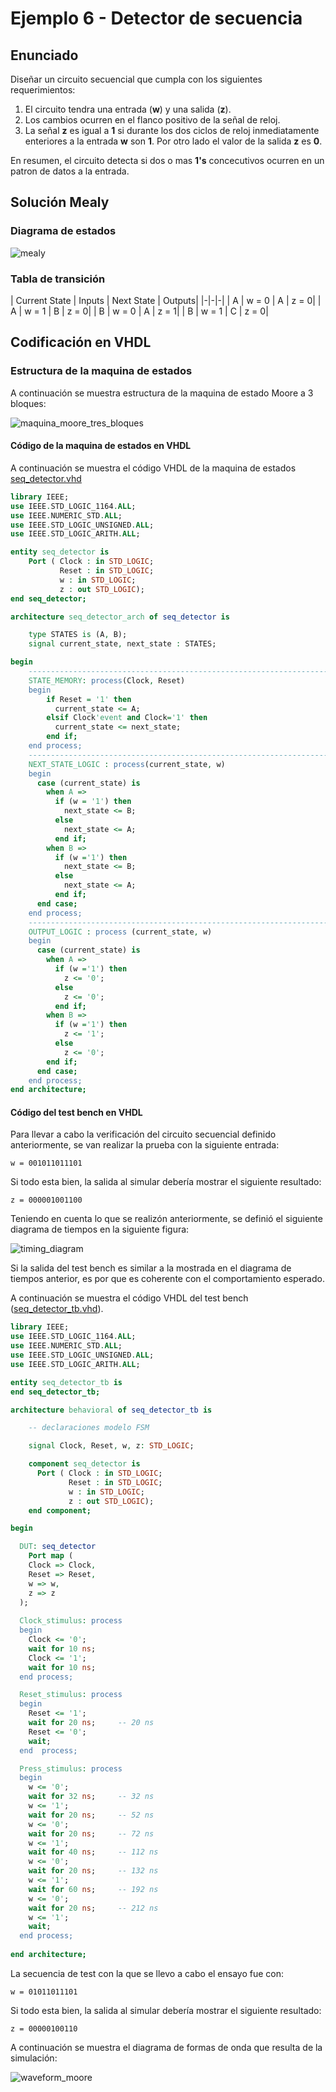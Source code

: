 # Ejemplo 6 - Detector de secuencia #

## Enunciado ##

Diseñar un circuito secuencial que cumpla con los siguientes requerimientos:
1. El circuito tendra una entrada (**w**) y una salida (**z**).
2. Los cambios ocurren en el flanco positivo de la señal de reloj.
3. La señal **z** es igual a **1** si durante los dos ciclos de reloj inmediatamente enteriores a la entrada **w** son **1**. Por otro lado el valor de la salida **z** es **0**.

En resumen, el circuito detecta si dos o mas **1's** concecutivos ocurren en un patron de datos a la entrada.

## Solución Mealy ##

### Diagrama de estados ###

![mealy](mealy_seq_detector.jpg)

### Tabla de transición ###

| Current State | Inputs | Next State | Outputs|
|-|-|-|
| A | w = 0 | A | z = 0|
| A | w = 1 | B | z = 0|
| B | w = 0 | A | z = 1|
| B | w = 1 | C | z = 0|

## Codificación en VHDL ##

### Estructura de la maquina de estados ###

A continuación se muestra estructura de la maquina de estado Moore a 3 bloques:

![maquina_moore_tres_bloques](maquina_mealy_tres_bloques.jpg)

#### Código de la maquina de estados en VHDL ####

A continuación se muestra el código VHDL de la maquina de estados [seq_detector.vhd](seq_detector.vhd)

```vhdl
library IEEE;
use IEEE.STD_LOGIC_1164.ALL;
use IEEE.NUMERIC_STD.ALL; 
use IEEE.STD_LOGIC_UNSIGNED.ALL;
use IEEE.STD_LOGIC_ARITH.ALL;

entity seq_detector is
    Port ( Clock : in STD_LOGIC;
           Reset : in STD_LOGIC;
           w : in STD_LOGIC;
           z : out STD_LOGIC);
end seq_detector;

architecture seq_detector_arch of seq_detector is

    type STATES is (A, B);
    signal current_state, next_state : STATES;

begin
    -------------------------------------------------------------------
    STATE_MEMORY: process(Clock, Reset)
    begin
        if Reset = '1' then
          current_state <= A;        
        elsif Clock'event and Clock='1' then
          current_state <= next_state;            
        end if;
    end process;
    -------------------------------------------------------------------
    NEXT_STATE_LOGIC : process(current_state, w)
    begin
      case (current_state) is
        when A => 
          if (w = '1') then
            next_state <= B;
          else
            next_state <= A;
          end if;
        when B => 
          if (w ='1') then
            next_state <= B;
          else
            next_state <= A;
          end if;        
      end case;
    end process;
    -------------------------------------------------------------------
    OUTPUT_LOGIC : process (current_state, w)
    begin
      case (current_state) is
        when A => 
          if (w ='1') then
            z <= '0';
          else
            z <= '0';
          end if;
        when B => 
          if (w ='1') then
            z <= '1';
          else
            z <= '0';
        end if;
      end case;
    end process;    
end architecture;
```

#### Código del test bench en VHDL ####

Para llevar a cabo la verificación del circuito secuencial definido anteriormente, se van realizar la prueba con la siguiente entrada:

```
w = 001011011101
```
Si todo esta bien, la salida al simular debería mostrar el siguiente resultado:

```
z = 000001001100
```

Teniendo en cuenta lo que se realizón anteriormente, se definió el siguiente diagrama de tiempos en la siguiente figura:

![timing_diagram](timing_diagram.jpg)

Si la salida del test bench es similar a la mostrada en el diagrama de tiempos anterior, es por que es coherente con el comportamiento esperado.

A continuación se muestra el código VHDL del test bench ([seq_detector_tb.vhd](seq_detector_tb.vhd)).

```vhdl
library IEEE;
use IEEE.STD_LOGIC_1164.ALL;
use IEEE.NUMERIC_STD.ALL; 
use IEEE.STD_LOGIC_UNSIGNED.ALL;
use IEEE.STD_LOGIC_ARITH.ALL;

entity seq_detector_tb is
end seq_detector_tb;

architecture behavioral of seq_detector_tb is

    -- declaraciones modelo FSM

    signal Clock, Reset, w, z: STD_LOGIC;   

    component seq_detector is
      Port ( Clock : in STD_LOGIC;
             Reset : in STD_LOGIC;
             w : in STD_LOGIC;
             z : out STD_LOGIC);
    end component;

begin

  DUT: seq_detector
	Port map (
    Clock => Clock,
    Reset => Reset,
    w => w,
    z => z
  );
  
  Clock_stimulus: process
  begin
    Clock <= '0';
    wait for 10 ns;
    Clock <= '1';
    wait for 10 ns;
  end process;

  Reset_stimulus: process
  begin
    Reset <= '1';
    wait for 20 ns;     -- 20 ns
    Reset <= '0';
    wait;  
  end  process;

  Press_stimulus: process
  begin
    w <= '0';
    wait for 32 ns;     -- 32 ns    
    w <= '1';
    wait for 20 ns;     -- 52 ns    
    w <= '0';
    wait for 20 ns;     -- 72 ns    
    w <= '1';
    wait for 40 ns;     -- 112 ns    
    w <= '0';
    wait for 20 ns;     -- 132 ns    
    w <= '1';
    wait for 60 ns;     -- 192 ns  
    w <= '0';
    wait for 20 ns;     -- 212 ns   
    w <= '1';
    wait;
  end process;
   
end architecture;
```

La secuencia de test con la que se llevo a cabo el ensayo fue con:

```
w = 01011011101
```
Si todo esta bien, la salida al simular debería mostrar el siguiente resultado:

```
z = 00000100110
```

A continuación se muestra el diagrama de formas de onda que resulta de la simulación:

![waveform_moore](waveform.jpg)



